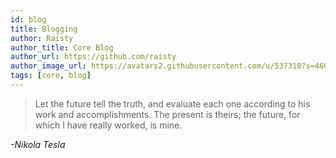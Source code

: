 ```yaml
---
id: blog
title: Blogging
author: Raisty
author_title: Core Blog
author_url: https://github.com/raisty
author_image_url: https://avatars2.githubusercontent.com/u/537310?s=460&u=651b3111121b3673234bff67bbc567b77d583ad2&v=4
tags: [core, blog]
---
```


> Let the future tell the truth, and evaluate each one according to his work and accomplishments. The present is theirs; the future, for which I have really worked, is mine.

_-Nikola Tesla_
